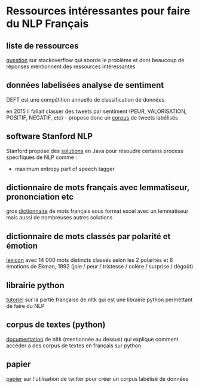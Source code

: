 # Ressources intéressantes pour faire du NLP Français

## **liste de ressources**

[question](http://french.stackexchange.com/questions/13542/natural-language-processing-sentiment-classification-api-for-french-text) sur stackoverflow qui aborde le problème et dont beaucoup de réponses mentionnent des ressources intéressantes

## **données labelisées analyse de sentiment**

DEFT est une compétition annuelle de classification de données. 

en 2015 il fallait classer des tweets par sentiment (PEUR, VALORISATION, POSITIF, NEGATIF, etc) - propose donc un [corpus](https://deft.limsi.fr/2015/index.php) de tweets labélisés 

## **software Stanford NLP**

Stanford propose des [solutions](https://nlp.stanford.edu/software/) en Java pour résoudre certains process spécifiques de NLP comme :
* maximum entropy part of speech tagger

## **dictionnaire de mots français avec lemmatiseur, prononciation etc**

gros [dictionnaire](http://lexique.org/utilisations.php) de mots français sous format excel avec un lemmatiseur mais aussi de nombreuses autres solutions

## **dictionnaire de mots classés par polarité et émotion**

[lexicon](http://advanse.lirmm.fr/feel.php) avec 14 000 mots distincts classés selon les 2 polarités et 6 émotions de Ekman, 1992 (joie / peur / tristesse / colère / surprise / dégoût)

## **librairie python**

[tutoriel](http://blog.fouadhamdi.com/introduction-a-nltk/) sur la partie française de nltk qui est une librairie python permettant de faire du NLP 

## **corpus de textes (python)**

[documentation](http://www.nltk.org/book/ch02.html) de nltk (mentionnée au dessus) qui explique comment accéder à des corpus de textes en français sur python

## **papier**

[papier](http://lrec-conf.org/proceedings/lrec2010/pdf/385_Paper.pdf) sur l'utilisation de twitter pour créer un corpus labélisé de données
